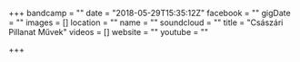 +++
bandcamp = ""
date = "2018-05-29T15:35:12Z"
facebook = ""
gigDate = ""
images = []
location = ""
name = ""
soundcloud = ""
title = "Császári Pillanat Művek"
videos = []
website = ""
youtube = ""

+++
